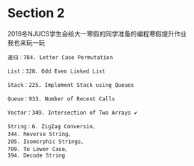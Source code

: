 # Section 2
2019冬NJUCS学生会给大一寒假的同学准备的编程寒假提升作业  
我也来玩一玩  

``` 
递归：784. Letter Case Permutation 

List：328. Odd Even Linked List 

Stack：225. Implement Stack using Queues 

Queue：933. Number of Recent Calls 

Vector：349. Intersection of Two Arrays ✔️

String：6. ZigZag Conversio、
344. Reverse String、
205. Isomorphic Strings、
709. To Lower Case、
394. Decode String

``` 